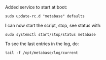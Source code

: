 
Added service to start at boot:

    sudo update-rc.d "metabase" defaults

I can now start the script, stop, see status with:

    sudo systemctl start/stop/status metabase

To see the last entries in the log, do:

    tail -f /opt/metabase/log/current
